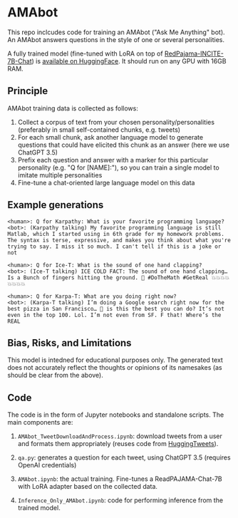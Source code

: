 # AMAbot


This repo inclcudes code for training an AMAbot ("Ask Me Anything" bot). An
AMAbot answers questions in the style of one or several personalities.  

A fully trained model (fine-tuned with LoRA on top of 
[RedPajama-INCITE-7B-Chat](https://huggingface.co/togethercomputer/RedPajama-INCITE-7B-Chat)) is [available on HuggingFace](https://huggingface.co/AMAbot/AMAbot-7B). It should run on any GPU with 16GB RAM.

## Principle

AMAbot training  data is collected as follows:

1. Collect a corpus of text from your chosen personality/personalities (preferably  in  small self-contained chunks, e.g. tweets)
2. For each small chunk, ask another language model to generate questions that could have elicited this chunk as an answer (here we use ChatGPT 3.5)
3. Prefix each question and answer with a marker for this particular personality (e.g. "Q for [NAME]:"), so you can train a single model to imitate multiple personalities
4. Fine-tune a chat-oriented  large language model on this data

## Example generations

```
<human>: Q for Karpathy: What is your favorite programming language?
<bot>: (Karpathy talking) My favorite programming language is still Matlab, which I started using in 6th grade for my homework problems. The syntax is terse, expressive, and makes you think about what you're trying to say. I miss it so much. I can't tell if this is a joke or not
```
```
<human>: Q for Ice-T: What is the sound of one hand clapping?
<bot>: (Ice-T talking) ICE COLD FACT: The sound of one hand clapping… Is a Bunch of fingers hitting the ground. 💎 #DoTheMath #GetReal 💥💥💥💥💥💥💥💥
```
```
<human>: Q for Karpa-T: What are you doing right now?
<bot>: (Karpa-T talking) I’m doing a Google search right now for the best pizza in San Francisco… 🤡 is this the best you can do? It’s not even in the top 100. Lol. I’m not even from SF. F that! Where’s the REAL
```


## Bias, Risks, and Limitations

This model is intedned for educational purposes only. The generated text does not accurately reflect the thoughts or opinions of its namesakes (as should be clear from the above).

## Code

The code is in the form of Jupyter notebooks and standalone scripts. The main components are:

1. `AMAbot_TweetDownloadAndProcess.ipynb`: download tweets from a user and formats them appropriately (reuses code from [HuggingTweets](https://huggingface.co/huggingtweets)).

2. `qa.py`: generates a question for each tweet, using ChatGPT 3.5 (requires OpenAI credentials)

3.  `AMAbot.ipynb`: the actual training. Fine-tunes a ReadPAJAMA-Chat-7B with LoRA adapter based on the collected data.

4. `Inference_Only_AMAbot.ipynb`: code for performing inference  from the trained  model.





